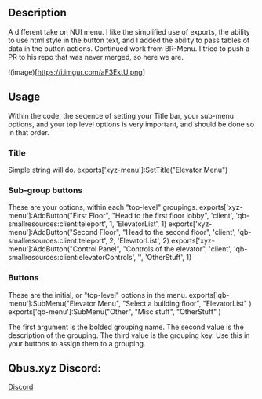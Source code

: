 ## Description
A different take on NUI menu. I like the simplified use of exports, the ability to use html style in the button text, and I added the ability to pass tables of data in the button actions. Continued work from BR-Menu. I tried to push a PR to his repo that was never merged, so here we are.

!(image)[https://i.imgur.com/aF3EktU.png]

## Usage
Within the code, the seqence of setting your Title bar, your sub-menu options, and your top level options is very important, and should be done so in that order.

### Title
 Simple string will do.
exports['xyz-menu']:SetTitle("Elevator Menu")

### Sub-group buttons
These are your options, within each "top-level" groupings.
exports['xyz-menu']:AddButton("First Floor", "Head to the first floor lobby", 'client', 'qb-smallresources:client:teleport', 1, 'ElevatorList', 1)
exports['xyz-menu']:AddButton("Second Floor", "Head to the second floor", 'client', 'qb-smallresources:client:teleport', 2, 'ElevatorList', 2)
exports['xyz-menu']:AddButton("Control Panel", "Controls of the elevator", 'client', 'qb-smallresources:client:elevatorControls', '', 'OtherStuff', 1)

### Buttons
These are the initial, or "top-level" options in the menu.
exports['qb-menu']:SubMenu("Elevator Menu", "Select a building floor", "ElevatorList" )
exports['qb-menu']:SubMenu("Other", "Misc stuff", "OtherStuff" )

The first argument is the bolded grouping name. 
The second value is the description of the grouping. 
The third value is the grouping key. Use this in your buttons to assign them to a grouping.

## Qbus.xyz Discord:
[Discord](https://discord.gg/Gec9kBKwcB)